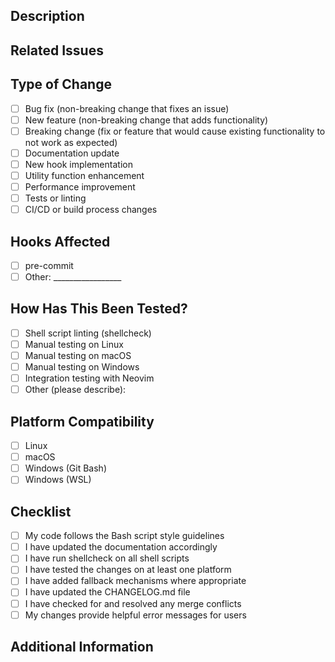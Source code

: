 ## Description

<!-- Provide a clear and concise description of the changes in this PR -->

## Related Issues

<!-- Link any related issues using the GitHub syntax: "Fixes #123" or "Relates to #456" -->

## Type of Change

<!-- Mark the relevant option with an "x" (fill in the square brackets with an "x") -->

- [ ] Bug fix (non-breaking change that fixes an issue)
- [ ] New feature (non-breaking change that adds functionality)
- [ ] Breaking change (fix or feature that would cause existing functionality to not work as expected)
- [ ] Documentation update
- [ ] New hook implementation
- [ ] Utility function enhancement
- [ ] Performance improvement
- [ ] Tests or linting
- [ ] CI/CD or build process changes

## Hooks Affected

<!-- List any hooks that are affected by this change -->

- [ ] pre-commit
- [ ] Other: _________________

## How Has This Been Tested?

<!-- Describe the tests you ran to verify your changes -->

- [ ] Shell script linting (shellcheck)
- [ ] Manual testing on Linux
- [ ] Manual testing on macOS
- [ ] Manual testing on Windows
- [ ] Integration testing with Neovim
- [ ] Other (please describe):

## Platform Compatibility

<!-- Indicate which platforms you've tested on or ensured compatibility with -->

- [ ] Linux
- [ ] macOS
- [ ] Windows (Git Bash)
- [ ] Windows (WSL)

## Checklist

- [ ] My code follows the Bash script style guidelines
- [ ] I have updated the documentation accordingly
- [ ] I have run shellcheck on all shell scripts
- [ ] I have tested the changes on at least one platform
- [ ] I have added fallback mechanisms where appropriate
- [ ] I have updated the CHANGELOG.md file
- [ ] I have checked for and resolved any merge conflicts
- [ ] My changes provide helpful error messages for users

## Additional Information

<!-- Any additional information about the PR, if needed -->
